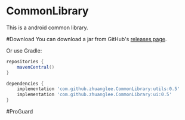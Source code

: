 # CommonLibrary
This is a android common library.
 
#Download
You can download a jar from GitHub's [releases page](https://github.com/zhuanglee/CommonLibrary/releases).

Or use Gradle:
```groovy
repositories {
    mavenCentral()
}

dependencies {
    implementation 'com.github.zhuanglee.CommonLibrary:utils:0.5'
    implementation 'com.github.zhuanglee.CommonLibrary:ui:0.5'
}
```

#ProGuard